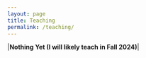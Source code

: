 ```yaml
---
layout: page
title: Teaching
permalink: /teaching/
---
```


|**Nothing Yet (I will likely teach in Fall 2024)**|